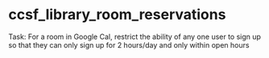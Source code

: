 # ccsf_library_room_reservations
Task: For a room in Google Cal, restrict the ability of any one user to sign up so that they can only sign up for 2 hours/day and only within open hours
